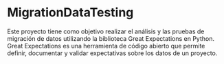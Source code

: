 # MigrationDataTesting
Este proyecto tiene como objetivo realizar el análisis y las pruebas de migración de datos utilizando la biblioteca Great Expectations en Python. Great Expectations es una herramienta de código abierto que permite definir, documentar y validar expectativas sobre los datos de un proyecto.
